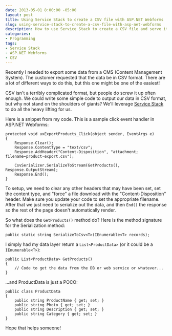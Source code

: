 ```yaml
---
date: 2013-05-01 8:00:00 -05:00
layout: post
title: Using Service Stack to create a CSV file with ASP.NET Webforms
slug: using-service-stack-to-create-a-csv-file-with-asp-net-webforms
description: How to use Service Stack to create a CSV file and serve it up for download with ASP.NET Webforms.
categories:
- Programming
tags:
- Service Stack
- ASP.NET Webforms
- CSV
---
```


Recently I needed to export some data from a CMS (Content Management System).  The customer requested that the data be in CSV format.  There are a lot of different ways to do this, but this one might be one of the easiest!

CSV isn't a terribly complicated format, but people do screw it up often enough.  We could write some simple code to output our data in CSV format, but why not stand on the shoulders of giants?  We'll leverage [Service Stack](http://www.servicestack.net/) to do all the heavy lifting for us.

Here is a snippet from my code.  This is a sample click event handler in ASP.NET Webforms:

    protected void uxExportProducts_Click(object sender, EventArgs e)
    {
        Response.Clear();
        Response.ContentType = "text/csv";
        Response.AddHeader("Content-Disposition", "attachment; filename=product-export.csv");

        CsvSerializer.SerializeToStream(GetProducts(), Response.OutputStream);
        Response.End();
    }

To setup, we need to clear any other headers that may have been set, set the content type, and "force" a file download with the "Content-Disposition" header.  Make sure you update your code to set the appropriate filename. After that we just need to serialize out the data, and then `End()` the response so the rest of the page doesn't automatically render.

So what does the `GetProducts()` method do?  Here is the method signature for the Serialization method:

    public static string SerializeToCsv<T>(IEnumerable<T> records);

I simply had my data layer return a `List<ProductData>` (or it could be a `IEnumerable<T>`):

    public List<ProductData> GetProducts()
    {
        // Code to get the data from the DB or web service or whatever...
    }

...and ProductData is just a POCO:

    public class ProductData
    {
        public string ProductName { get; set; }
        public string Photo { get; set; }
        public string Description { get; set; }
        public string Category { get; set; }
    }

Hope that helps someone!